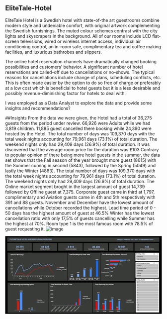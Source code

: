 ## EliteTale-Hotel
EliteTale Hotel is a Swedish hotel with state-of-the art guestrooms combine modern style and undeniable
comfort, with original artwork complementing the Swedish furnishings. The
muted colour schemes contrast with the city lights and skyscrapers in the
background. All of our rooms include LCD flat-screen televisions, wired or
wireless internet access, individual air conditioning control, an in-room
safe, complimentary tea and coffee making facilities, and luxurious
bathrobes and slippers.

The online hotel reservation channels have
dramatically changed booking possibilities and
customers’ behavior. A significant number of
hotel reservations are called-off due to
cancellations or no-shows. The typical reasons
for cancellations include change of plans,
scheduling conflicts, etc. This is often made
easier by the option to do so free of charge or
preferably at a low cost which is beneficial to
hotel guests but it is a less desirable and
possibly revenue-diminishing factor for hotels
to deal with.

I was employed as a Data
Analyst to explore the data and provide
some insights and recommendations?

##Insights
From the data we were given, the Hotel had a total of 36,275 guests from the period under review. 66,926 were Adults while we had 3,819 children. 11,885 guest cancelled there booking while 24,390 were hosted by the Hotel.
The total number of days was 109,370 days with the total week nights accounting for 79,961 days (73.1%) of total duration. The weekend nights only had 29,409 days (26.9%) of total duration.
It was discovered that the average room price for the duration was £103
Contrary to popular opinion of there being more hotel guests in the summer, the data set shows that the Fall season of the year brought more guest (8615) with the Summer coming in second (5843), followed by the Spring (5049) and lastly the Winter (4883).
The total number of days was 109,370 days with the total week nights accounting for 79,961 days (73.1%) of total duration. The weekend nights only had 29,409 days (26.9%) of total duration.
The Online market segment broght in the largest amount of guest 14,739 followed by Offline guest at 7,375. Corporate guest came in third at 1,797, complimentary and Aviation guests came in 4th and 5th respectively with 391 and 88 guests.
November and December have the lowest amount of cancellations while October recorded the highest.
Lead time period of 0 - 50 days has the highest amount of guest at 46.5%
Winter has the lowest cancellation ratio with only 17,5% of guests cancelling while Summer has the highest at 70%.
Room type 1 is the most famous room with 78.5% of guest requesting it.
![image](https://user-images.githubusercontent.com/112325571/216775877-62c4a557-a6dd-4824-aeb4-437e54d54698.png)


<img src="EliteHotelDashboard.PNG" width="1000">
